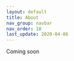 ```yaml
---
layout: default
title: About
nav_group: navbar
nav_order: 10
last_update: 2020-04-06
---
```


Coming soon